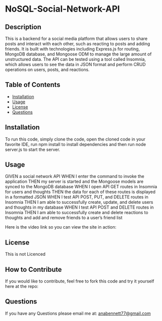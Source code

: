# NoSQL-Social-Network-API

## Description
This is a backend for a social media platform that allows users to share posts and interact with each other, such as reacting to posts and adding friends. It is built with technologies including Express.js for routing, MongoDB database, and Mongoose ODM to manage the large amount of unstructured data. The API can be tested using a tool called Insomnia, which allows users to see the data in JSON format and perform CRUD operations on users, posts, and reactions.


## Table of Contents 
- [Installation](#installation)
- [Usage](#usage)
- [License](#license)
- [Questions](#questions)


## Installation
To run this code, simply clone the code, open the cloned code in your favorite IDE, run npm install to install dependencies and then run node server.js to start the server.


## Usage
GIVEN a social network API
WHEN I enter the command to invoke the application
THEN my server is started and the Mongoose models are synced to the MongoDB database
WHEN I open API GET routes in Insomnia for users and thoughts
THEN the data for each of these routes is displayed in a formatted JSON
WHEN I test API POST, PUT, and DELETE routes in Insomnia
THEN I am able to successfully create, update, and delete users and thoughts in my database
WHEN I test API POST and DELETE routes in Insomnia
THEN I am able to successfully create and delete reactions to thoughts and add and remove friends to a user’s friend list

Here is the video link so you can view the site in action:



## License

This is not Licenced 


## How to Contribute
If you would like to contribute, feel free to fork this code and try it yourself here at the repo:

## Questions

If you have any Questions please email me at: anabennett77@gmail.com
